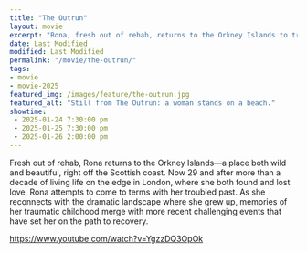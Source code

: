 ```yaml
---
title: "The Outrun"
layout: movie
excerpt: "Rona, fresh out of rehab, returns to the Orkney Islands to try to come to terms with her troubled past."
date: Last Modified
modified: Last Modified
permalink: "/movie/the-outrun/"
tags: 
- movie
- movie-2025
featured_img: /images/feature/the-outrun.jpg
featured_alt: "Still from The Outrun: a woman stands on a beach."
showtime: 
 - 2025-01-24 7:30:00 pm
 - 2025-01-25 7:30:00 pm
 - 2025-01-26 2:00:00 pm
---
```


Fresh out of rehab, Rona returns to the Orkney Islands—a place both wild and beautiful, right off the Scottish coast. Now 29 and after more than a decade of living life on the edge in London, where she both found and lost love, Rona attempts to come to terms with her troubled past. As she reconnects with the dramatic landscape where she grew up, memories of her traumatic childhood merge with more recent challenging events that have set her on the path to recovery.

https://www.youtube.com/watch?v=YgzzDQ3OpOk

